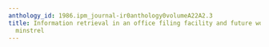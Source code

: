 ```yaml
---
anthology_id: 1986.ipm_journal-ir0anthology0volumeA22A2.3
title: Information retrieval in an office filing facility and future work in project
  minstrel
---
```

